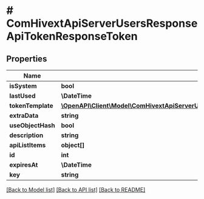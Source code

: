 # # ComHivextApiServerUsersResponseApiTokenResponseToken

## Properties

Name | Type | Description | Notes
------------ | ------------- | ------------- | -------------
**isSystem** | **bool** |  | [optional]
**lastUsed** | **\DateTime** |  | [optional]
**tokenTemplate** | [**\OpenAPI\Client\Model\ComHivextApiServerUsersResponseApiTokenResponseTokenTokenTemplate**](ComHivextApiServerUsersResponseApiTokenResponseTokenTokenTemplate.md) |  | [optional]
**extraData** | **string** |  | [optional]
**useObjectHash** | **bool** |  | [optional]
**description** | **string** |  | [optional]
**apiListItems** | **object[]** |  | [optional]
**id** | **int** |  | [optional]
**expiresAt** | **\DateTime** |  | [optional]
**key** | **string** |  | [optional]

[[Back to Model list]](../../README.md#models) [[Back to API list]](../../README.md#endpoints) [[Back to README]](../../README.md)
